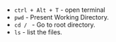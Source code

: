 #
* `ctrl + Alt + T` - open terminal
* `pwd` - Present Working Directory.
* `cd / ` - Go to root directory.
* `ls` - list the files.
